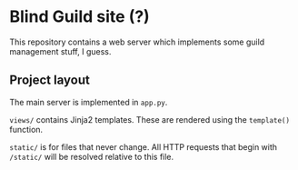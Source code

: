 # Blind Guild site (?)

This repository contains a web server which implements some guild management stuff, I guess.

## Project layout

The main server is implemented in `app.py`.

`views/` contains Jinja2 templates.
These are rendered using the `template()` function.

`static/` is for files that never change.
All HTTP requests that begin with `/static/` will be resolved relative to this file.
